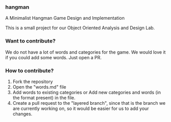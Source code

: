 ### hangman
A Minimalist Hangman Game Design and Implementation

This is a small project for our Object Oriented Analysis and Design Lab.

### Want to contribute?
We do not have a lot of words and categories for the game. We would love it if you could add some words. Just open a PR.

### How to contribute?
1. Fork the repository
2. Open the "words.md" file
3. Add words to existing categories or Add new categories and words (in the format present) in the file.
4. Create a pull request to the "layered branch", since that is the branch we are currently working on, so it would be easier for us to add your changes.

